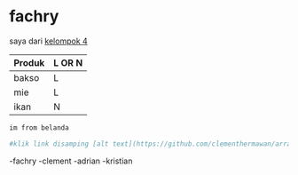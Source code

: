 # fachry

saya dari [kelompok 4](https://youtube.com)

|Produk|L OR N|
|------|------|
|bakso | L    |
|mie   | L    |
|ikan  | N    |

```sh
im from belanda

#klik link disamping [alt text](https://github.com/clementhermawan/array-in-c-/blob/465d9177acd6212da2ae0f169a5695136165b29e/Pictures/png1.PNG?raw=true)

```


-fachry
-clement
-adrian
-kristian
